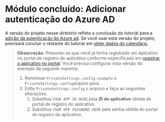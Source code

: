 # <a name="completed-module-add-azure-ad-authentication"></a>Módulo concluído: Adicionar autenticação do Azure AD

A versão do projeto nesse diretório reflete a conclusão do tutorial para a [adição da autenticação do Azure ad](https://docs.microsoft.com/graph/tutorials/aspnet?tutorial-step=3). Se você usar esta versão do projeto, precisará concluir o restante do tutorial em [obter dados do calendário](https://docs.microsoft.com/graph/tutorials/aspnet?tutorial-step=4).

> **Observação:** Presume-se que você já tenha registrado um aplicativo no portal de registro de aplicativo conforme especificado em [registrar o aplicativo no portal](https://docs.microsoft.com/graph/tutorials/aspnet?tutorial-step=2). Você precisa configurar esta versão do exemplo da seguinte maneira:
>
> 1. Renomear `PrivateSettings.config.example` o `PrivateSettings.config`arquivo para.
> 1. Edite `PrivateSettings.config` o arquivo e faça as seguintes alterações.
>     1. Substitua `YOUR APP ID HERE` pela **ID do aplicativo** obtida do portal de registro do aplicativo.
>     1. Substitua `YOUR APP PASSWORD HERE` pela senha obtida do portal de registro do aplicativo.

